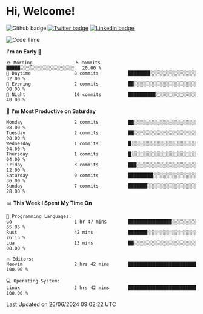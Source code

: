   # Hi, Welcome!
  ![Github badge](https://img.shields.io/github/followers/kraken-afk.svg?style=social&label=Follow&maxAge=2592000)
  [![Twitter badge](https://img.shields.io/badge/-Twitter-00acee?style=flat-square&logo=Twitter&logoColor=white)](https://twitter.com/trshppl)
  [![Linkedin badge](https://img.shields.io/badge/LinkedIn-0077B5?style=flat-square&logo=linkedin&logoColor=white)](https://www.linkedin.com/in/noveanrer)
<!--START_SECTION:waka-->
![Code Time](http://img.shields.io/badge/Code%20Time-234%20hrs%2047%20mins-blue)

**I'm an Early 🐤** 

```text
🌞 Morning                5 commits           █████░░░░░░░░░░░░░░░░░░░░   20.00 % 
🌆 Daytime                8 commits           ████████░░░░░░░░░░░░░░░░░   32.00 % 
🌃 Evening                2 commits           ██░░░░░░░░░░░░░░░░░░░░░░░   08.00 % 
🌙 Night                  10 commits          ██████████░░░░░░░░░░░░░░░   40.00 % 
```
📅 **I'm Most Productive on Saturday** 

```text
Monday                   2 commits           ██░░░░░░░░░░░░░░░░░░░░░░░   08.00 % 
Tuesday                  2 commits           ██░░░░░░░░░░░░░░░░░░░░░░░   08.00 % 
Wednesday                1 commits           █░░░░░░░░░░░░░░░░░░░░░░░░   04.00 % 
Thursday                 1 commits           █░░░░░░░░░░░░░░░░░░░░░░░░   04.00 % 
Friday                   3 commits           ███░░░░░░░░░░░░░░░░░░░░░░   12.00 % 
Saturday                 9 commits           █████████░░░░░░░░░░░░░░░░   36.00 % 
Sunday                   7 commits           ███████░░░░░░░░░░░░░░░░░░   28.00 % 
```


📊 **This Week I Spent My Time On** 

```text
💬 Programming Languages: 
Go                       1 hr 47 mins        ████████████████░░░░░░░░░   65.85 % 
Rust                     42 mins             ███████░░░░░░░░░░░░░░░░░░   26.15 % 
Lua                      13 mins             ██░░░░░░░░░░░░░░░░░░░░░░░   08.00 % 

🔥 Editors: 
Neovim                   2 hrs 42 mins       █████████████████████████   100.00 % 

💻 Operating System: 
Linux                    2 hrs 42 mins       █████████████████████████   100.00 % 
```


 Last Updated on 26/06/2024 09:02:22 UTC
<!--END_SECTION:waka-->